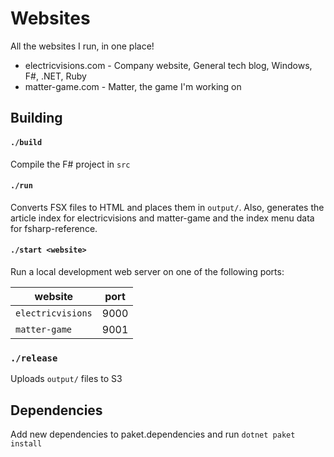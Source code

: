 # Websites

All the websites I run, in one place!

* electricvisions.com - Company website, General tech blog, Windows, F#, .NET, Ruby
* matter-game.com - Matter, the game I'm working on

## Building

#### `./build`
Compile the F# project in `src`

#### `./run`
Converts FSX files to HTML and places them in `output/`. Also, generates the
article index for electricvisions and matter-game and the index menu data for
fsharp-reference.

#### `./start <website>`
Run a local development web server on one of the following ports:

| website | port |
| ------- | -------- |
| `electricvisions`| 9000 |
| `matter-game`| 9001 |

### `./release`

Uploads `output/` files to S3

## Dependencies

Add new dependencies to paket.dependencies and run `dotnet paket install`

